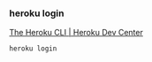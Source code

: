 ### heroku login


[The Heroku CLI | Heroku Dev Center](https://devcenter.heroku.com/articles/heroku-cli "The Heroku CLI | Heroku Dev Center")




```
heroku login
```
